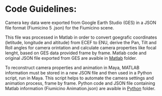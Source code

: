 # Code Guidelines:

Camera key data were exported from Google Earth Studio (GES) in a JSON file format (Fiumicino 5 .json) for the Fiumicino scene.

This file was processed in Matlab in order to convert goegrafic coordinates (letitude, longitude and altitude) from ECEF to ENU, derive the Pan, Tilt and Roll angles for camera orintation and calculate camera properties like focal lenght, based on GES data provided frame by frame. 
Matlab code and original JSON file exported from GES are avaible in [Matlab](https://github.com/FedericoCGI/Integration-in-the-Google-Earth-Studio-Environment-for-Non-Tracking-Based-Matchmoving/tree/main/code/Matlab) folder.

To reconstruct camera properties and animation in Maya, MATLAB information must be stored in a new JSON file and then used in a Python script, run in Maya. This script helps to automate the camera settings and animation process, frame by frame.
Python code and JSON file containing Matlab information (Fiumicino Animation.json) are avaible in [Python](https://github.com/FedericoCGI/Integration-in-the-Google-Earth-Studio-Environment-for-Non-Tracking-Based-Matchmoving/tree/main/code/Python) folder.
